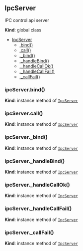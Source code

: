 <a name="IpcServer"></a>

## IpcServer
IPC control api server

**Kind**: global class  

* [IpcServer](#IpcServer)
    * [.bind()](#IpcServer+bind)
    * [.call()](#IpcServer+call)
    * [._bind()](#IpcServer+_bind)
    * [._handleBind()](#IpcServer+_handleBind)
    * [._handleCallOk()](#IpcServer+_handleCallOk)
    * [._handleCallFail()](#IpcServer+_handleCallFail)
    * [._callFail()](#IpcServer+_callFail)

<a name="IpcServer+bind"></a>

### ipcServer.bind()
**Kind**: instance method of [<code>IpcServer</code>](#IpcServer)  
<a name="IpcServer+call"></a>

### ipcServer.call()
**Kind**: instance method of [<code>IpcServer</code>](#IpcServer)  
<a name="IpcServer+_bind"></a>

### ipcServer._bind()
**Kind**: instance method of [<code>IpcServer</code>](#IpcServer)  
<a name="IpcServer+_handleBind"></a>

### ipcServer._handleBind()
**Kind**: instance method of [<code>IpcServer</code>](#IpcServer)  
<a name="IpcServer+_handleCallOk"></a>

### ipcServer._handleCallOk()
**Kind**: instance method of [<code>IpcServer</code>](#IpcServer)  
<a name="IpcServer+_handleCallFail"></a>

### ipcServer._handleCallFail()
**Kind**: instance method of [<code>IpcServer</code>](#IpcServer)  
<a name="IpcServer+_callFail"></a>

### ipcServer._callFail()
**Kind**: instance method of [<code>IpcServer</code>](#IpcServer)  
